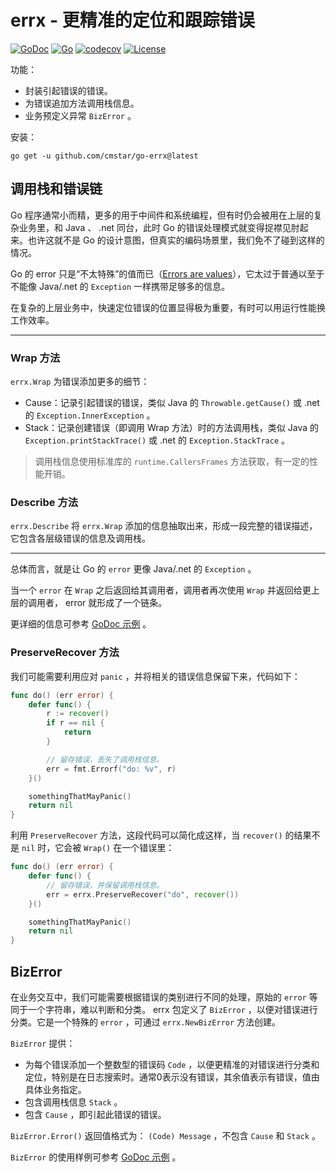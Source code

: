 # errx - 更精准的定位和跟踪错误

[![GoDoc](https://pkg.go.dev/badge/github.com/cmstar/go-errx)](https://pkg.go.dev/github.com/cmstar/go-errx)
[![Go](https://github.com/cmstar/go-errx/workflows/Go/badge.svg)](https://github.com/cmstar/go-errx/actions?query=workflow%3AGo)
[![codecov](https://codecov.io/gh/cmstar/go-errx/branch/master/graph/badge.svg)](https://codecov.io/gh/cmstar/go-errx)
[![License](https://img.shields.io/badge/license-MIT-brightgreen.svg?style=flat)](https://opensource.org/licenses/MIT)

功能：
- 封装引起错误的错误。
- 为错误追加方法调用栈信息。
- 业务预定义异常 `BizError` 。

安装：
```
go get -u github.com/cmstar/go-errx@latest
```

## 调用栈和错误链

Go 程序通常小而精，更多的用于中间件和系统编程，但有时仍会被用在上层的复杂业务里，和 Java 、 .net 同台，此时 Go 的错误处理模式就变得捉襟见肘起来。也许这就不是 Go 的设计意图，但真实的编码场景里，我们免不了碰到这样的情况。

Go 的 error 只是“不太特殊”的值而已（[Errors are values](https://go.dev/blog/errors-are-values)），它太过于普通以至于不能像 Java/.net 的 `Exception` 一样携带足够多的信息。

在复杂的上层业务中，快速定位错误的位置显得极为重要，有时可以用运行性能换工作效率。

---

### Wrap 方法

`errx.Wrap` 为错误添加更多的细节：
- Cause：记录引起错误的错误，类似 Java 的 `Throwable.getCause()` 或 .net 的 `Exception.InnerException` 。
- Stack：记录创建错误（即调用 Wrap 方法）时的方法调用栈，类似 Java 的 `Exception.printStackTrace()` 或 .net 的 `Exception.StackTrace` 。

> 调用栈信息使用标准库的 `runtime.CallersFrames` 方法获取，有一定的性能开销。

### Describe 方法

`errx.Describe` 将 `errx.Wrap` 添加的信息抽取出来，形成一段完整的错误描述，它包含各层级错误的信息及调用栈。

---

总体而言，就是让 Go 的 `error` 更像 Java/.net 的 `Exception` 。

当一个 `error` 在 `Wrap` 之后返回给其调用者，调用者再次使用 `Wrap` 并返回给更上层的调用者， error 就形成了一个链条。

更详细的信息可参考 [GoDoc 示例](https://pkg.go.dev/github.com/cmstar/go-errx#example-package-ErrorChain) 。

### PreserveRecover 方法

我们可能需要利用应对 `panic` ，并将相关的错误信息保留下来，代码如下：

```go
func do() (err error) {
    defer func() {
        r := recover()
        if r == nil {
            return
        }

        // 留存错误，丢失了调用栈信息。
        err = fmt.Errorf("do: %v", r)
    }()

    somethingThatMayPanic()
    return nil
}
```

利用 `PreserveRecover` 方法，这段代码可以简化成这样，当 `recover()` 的结果不是 `nil` 时，它会被 `Wrap()` 在一个错误里：

```go
func do() (err error) {
    defer func() {
        // 留存错误，并保留调用栈信息。
        err = errx.PreserveRecover("do", recover())
    }()

    somethingThatMayPanic()
    return nil
}
```

## BizError

在业务交互中，我们可能需要根据错误的类别进行不同的处理，原始的 `error` 等同于一个字符串，难以判断和分类。 errx 包定义了 `BizError` ，以便对错误进行分类。它是一个特殊的 `error` ，可通过 `errx.NewBizError` 方法创建。

`BizError` 提供：
- 为每个错误添加一个整数型的错误码 `Code` ，以便更精准的对错误进行分类和定位，特别是在日志搜索时。通常0表示没有错误，其余值表示有错误，值由具体业务指定。
- 包含调用栈信息 `Stack` 。
- 包含 `Cause` ，即引起此错误的错误。

`BizError.Error()` 返回值格式为： `(Code) Message` ，不包含 `Cause` 和 `Stack` 。

`BizError` 的使用样例可参考 [GoDoc 示例](https://pkg.go.dev/github.com/cmstar/go-errx#example-BizError) 。
